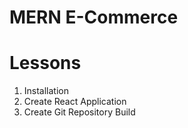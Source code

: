 # MERN E-Commerce

# Lessons

1. Installation
2. Create React Application
3. Create Git Repository Build
